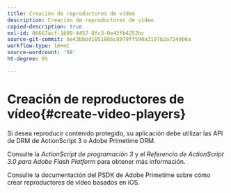 ```yaml
---
title: Creación de reproductores de vídeo
description: Creación de reproductores de vídeo
copied-description: true
exl-id: 06667acf-1609-4457-8fc3-0e42fb4252bc
source-git-commit: be43bbbd1051886c8979ff590a3197b2a7249b6a
workflow-type: tm+mt
source-wordcount: '58'
ht-degree: 0%

---
```


# Creación de reproductores de vídeo{#create-video-players}

Si desea reproducir contenido protegido, su aplicación debe utilizar las API de DRM de ActionScript 3 o Adobe Primetime DRM.

Consulte la *ActionScript de programación 3* y el *Referencia de ActionScript 3.0 para Adobe Flash Platform* para obtener más información.

Consulte la documentación del PSDK de Adobe Primetime sobre cómo crear reproductores de vídeo basados en iOS.

